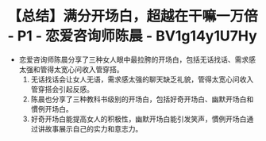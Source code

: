 # 【总结】满分开场白，超越在干嘛一万倍 - P1 - 恋爱咨询师陈晨 - BV1g14y1U7Hy

-   恋爱咨询师陈晨分享了三种女人眼中最拉胯的开场白，包括无话找话、需求感太强和管得太宽心问收入管穿搭。
    1.  无话找话会让女人无语，需求感太强的聊天缺乏礼貌，管得太宽心问收入管穿搭会引起反感。
    2.  陈晨也分享了三种教科书级别的开场白，包括好奇开场白、幽默开场白和慣例开场白。
    3.  好奇开场白能提高女人的积极性，幽默开场白能引发笑声，慣例开场白通过讲故事展示自己的实力和意志力。